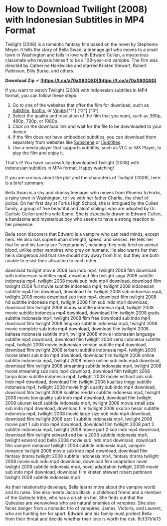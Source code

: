 
 
# How to Download Twilight (2008) with Indonesian Subtitles in MP4 Format
 
Twilight (2008) is a romantic fantasy film based on the novel by Stephenie Meyer. It tells the story of Bella Swan, a teenage girl who moves to a small town in Washington and falls in love with Edward Cullen, a mysterious classmate who reveals himself to be a 108-year-old vampire. The film was directed by Catherine Hardwicke and starred Kristen Stewart, Robert Pattinson, Billy Burke, and others.
 
**Download Zip ✓ [https://t.co/a70aX80QSD](https://t.co/a70aX80QSD)**


 
If you want to watch Twilight (2008) with Indonesian subtitles in MP4 format, you can follow these steps:
 
1. Go to one of the websites that offer the film for download, such as [Adikfilm](https://adikfilm.click/twilight-2008/), [Broflix](https://broflix.club/twilight-2008/), or [Vingle](https://www.vingle.net/posts/5200591).[^1^] [^2^] [^3^]
2. Select the quality and resolution of the film that you want, such as 360p, 480p, 720p, or 1080p.
3. Click on the download link and wait for the file to be downloaded to your device.
4. If the film does not have embedded subtitles, you can download them separately from websites like [Subscene](https://subscene.com/subtitles/twilight) or [iSubtitles](https://isubtitles.org/twilight/indonesian-subtitles/132909).
5. Use a media player that supports subtitles, such as VLC or MX Player, to play the film and enjoy it.

That's it! You have successfully downloaded Twilight (2008) with Indonesian subtitles in MP4 format. Happy watching!
  
If you are curious about the plot and the characters of Twilight (2008), here is a brief summary:
 
Bella Swan is a shy and clumsy teenager who moves from Phoenix to Forks, a rainy town in Washington, to live with her father Charlie, the chief of police. On her first day at Forks High School, she is intrigued by the Cullen family, a group of five beautiful and aloof siblings who are adopted by Dr. Carlisle Cullen and his wife Esme. She is especially drawn to Edward Cullen, a handsome and mysterious boy who seems to have a strong reaction to her presence.
 
Bella soon discovers that Edward is a vampire who can read minds, except hers. He also has superhuman strength, speed, and senses. He tells her that he and his family are "vegetarians", meaning they only feed on animal blood, unlike other vampires who prey on humans. He also warns her that he is dangerous and that she should stay away from him, but they are both unable to resist their attraction to each other.
 
download twilight movie 2008 sub indo mp4,  twilight 2008 film download with indonesian subtitles mp4,  download film twilight saga 2008 subtitle indonesia mp4,  twilight 2008 movie sub indo mp4 download,  download film twilight 2008 full movie subtitle indonesia mp4,  twilight 2008 indonesian subtitle mp4 film download,  download film twilight 2008 sub indonesia mp4,  twilight 2008 movie download sub indo mp4,  download film twilight 2008 hd subtitle indonesia mp4,  twilight 2008 film sub indo mp4 download,  download film twilight 2008 bluray subtitle indonesia mp4,  twilight 2008 movie subtitle indonesia mp4 download,  download film twilight 2008 gratis subtitle indonesia mp4,  twilight 2008 film free download sub indo mp4,  download film twilight 2008 lengkap subtitle indonesia mp4,  twilight 2008 movie complete sub indo mp4 download,  download film twilight 2008 bahasa indonesia subtitle mp4,  twilight 2008 movie indonesian language subtitle mp4 download,  download film twilight 2008 versi indonesia subtitle mp4,  twilight 2008 movie indonesian version subtitle mp4 download,  download film twilight 2008 terbaru subtitle indonesia mp4,  twilight 2008 movie latest sub indo mp4 download,  download film twilight 2008 online subtitle indonesia mp4,  twilight 2008 movie online sub indo mp4 download,  download film twilight 2008 streaming subtitle indonesia mp4,  twilight 2008 movie streaming sub indo mp4 download,  download film twilight 2008 tanpa iklan subtitle indonesia mp4,  twilight 2008 movie without ads sub indo mp4 download,  download film twilight 2008 kualitas tinggi subtitle indonesia mp4,  twilight 2008 movie high quality sub indo mp4 download,  download film twilight 2008 kualitas rendah subtitle indonesia mp4,  twilight 2008 movie low quality sub indo mp4 download,  download film twilight 2008 ukuran kecil subtitle indonesia mp4,  twilight 2008 movie small size sub indo mp4 download,  download film twilight 2008 ukuran besar subtitle indonesia mp4,  twilight 2008 movie large size sub indo mp4 download,  download film twilight 2008 part 1 subtitle indonesia mp4,  twilight 2008 movie part 1 sub indo mp4 download,  download film twilight 2008 part 2 subtitle indonesia mp4,  twilight 2008 movie part 2 sub indo mp4 download,  download film twilight edward and bella 2008 subtitle indonesia mp4,  twilight edward and bella 2008 movie sub indo mp4 download,  download film vampire romance twilight 2008 subtitle indonesia mp4,  vampire romance twilight 2008 movie sub indo mp4 download,  download film fantasy drama twilight 2008 subtitle indonesia mp4,  fantasy drama twilight 2008 movie sub indo mp4 download,  download film adaptation novel twilight 2008 subtitle indonesia mp4,  novel adaptation twilight 2008 movie sub indo mp4 download,  download film kristen stewart robert pattinson twilight 2008 subtitle indonesia mp4
 
As their relationship develops, Bella learns more about the vampire world and its rules. She also meets Jacob Black, a childhood friend and a member of the Quileute tribe, who has a crush on her. She finds out that the Quileutes are werewolves who are natural enemies of vampires. She also faces danger from a nomadic trio of vampires, James, Victoria, and Laurent, who are hunting her for sport. Edward and his family must protect Bella from their threat and decide whether their love is worth the risk.
 8cf37b1e13
 
